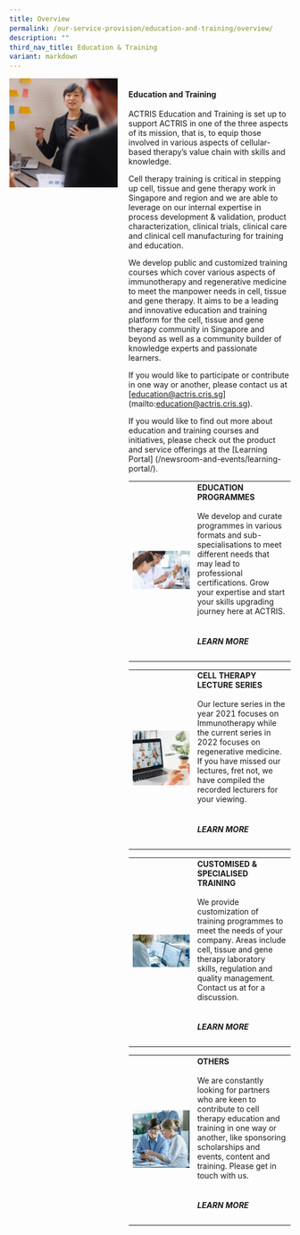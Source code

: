 ```yaml
---
title: Overview
permalink: /our-service-provision/education-and-training/overview/
description: ""
third_nav_title: Education & Training
variant: markdown
---
```

<div style="display: flex;">
    <div style="width: 40%;">
        <img src="/images/Our%20Service%20Provision/shutterstock_519817903.jpg">
    </div>
    <div style="width: 60%; padding-left: 20px;">
        <h4>Education and Training</h4>
        <p>ACTRIS Education and Training is set up to support ACTRIS in one of the three aspects of its mission, that is, to equip those involved in various aspects of cellular-based therapy’s value chain with skills and knowledge.</p>
			<p>Cell therapy training is critical in stepping up cell, tissue and gene therapy work in Singapore and region and we are able to leverage on our internal expertise in process development &amp; validation, product characterization, clinical trials, clinical care and clinical cell manufacturing for training and education.</p>
		
<p>We develop public and customized training courses which cover various aspects of immunotherapy and regenerative medicine to meet the manpower needs in cell, tissue and gene therapy. It aims to be a leading and innovative education and training platform for the cell, tissue and gene therapy community in Singapore and beyond as well as a community builder of knowledge experts and passionate learners.</p>

If you would like to participate or contribute in one way or another, please contact us at [education@actris.cris.sg] (mailto:education@actris.cris.sg).

If you would like to find out more about education and training courses and initiatives, please check out the product and service offerings at the [Learning Portal] (/newsroom-and-events/learning-portal/).
	
<table>
	<tbody>
		<tr>
			<td style="width:40%">
				<img src="/images/Shutterstock%20Images/picture6.jpg">
			</td>
			<td style="width:60%">
				<b>EDUCATION PROGRAMMES</b>
				<br><br>
We develop and curate programmes in various formats and sub-specialisations to meet different needs that may lead to professional certifications. Grow your expertise and start your skills upgrading journey here at ACTRIS.
				<br><br>
				<a href="/our-service-provision/education-and-training/actris-nus-professional-certificate-programme-cell/" style="text-decoration:none"><h5>LEARN MORE</h5></a>
			</td>
	</tr></tbody>
</table>
	
	
<table>
	<tbody>
		<tr>
			<td style="width:40%">
				<img src="/images/Our%20Service%20Provision/young-asia-businesswoman-using-laptop-talk-colleague-about-plan-video-call-meeting.jpg">
			</td>
			<td style="width:60%">
				<b>CELL THERAPY LECTURE SERIES</b>
				<br><br>
Our lecture series in the year 2021 focuses on Immunotherapy while the current series in 2022 focuses on regenerative medicine. If you have missed our lectures, fret not, we have compiled the recorded lecturers for your viewing.
				<br><br>
				<a href="/newsroom-and-events/learning-portal/" style="text-decoration:none"><h5>LEARN MORE</h5></a>
			</td>
	</tr></tbody>
</table>

<table>
	<tbody>
		<tr>
			<td style="width:40%">
				<img src="/images/Shutterstock%20Images/picture9.jpg">
			</td>
			<td style="width:60%">
				<b>CUSTOMISED &amp; SPECIALISED TRAINING</b>
				<br><br>
We provide customization of training programmes to meet the needs of your company. Areas include cell, tissue and gene therapy laboratory skills, regulation and quality management. Contact us at for a discussion.
				<br><br>
				<a href="/newsroom-and-events/learning-portal/" style="text-decoration:none"><h5>LEARN MORE</h5>
			</a></td>
	</tr></tbody>
</table>

<table>
	<tbody>
		<tr>
			<td style="width:40%">
				<img src="/images/Our%20Service%20Provision/shutterstock_1104131693.jpg">
			</td>
			<td style="width:60%">
				<b>
OTHERS</b>
				<br><br>
We are constantly looking for partners who are keen to contribute to cell therapy education and training in one way or another, like sponsoring scholarships and events, content and training. Please get in touch with us.
				<br><br>
				<a href="/newsroom-and-events/learning-portal/" style="text-decoration:none"><h5>LEARN MORE</h5></a>
			</td>
	</tr></tbody>
</table></div></div>